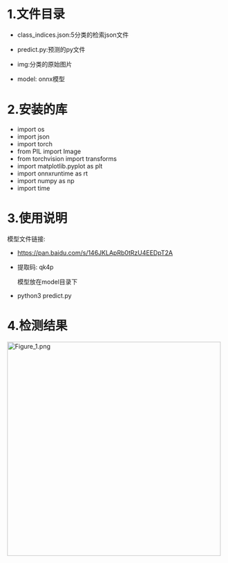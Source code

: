 # 1.文件目录

* class_indices.json:5分类的检索json文件

* predict.py:预测的py文件

* img:分类的原始图片

* model: onnx模型 

# 2.安装的库

* import os
* import json
* import torch
* from PIL import Image
* from torchvision import transforms
* import matplotlib.pyplot as plt
* import onnxruntime as rt
* import numpy as np
* import time

# 3.使用说明

模型文件链接:

*  https://pan.baidu.com/s/146JKLApRb0tRzU4EEDpT2A 

* 提取码: qk4p
  
  模型放在model目录下

* python3 predict.py

# 4.检测结果

<img title="" src="file:///home/trq/桌面/Figure_1.png" alt="Figure_1.png" width="494">
